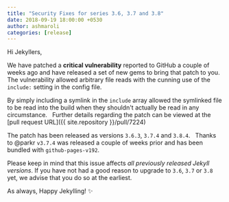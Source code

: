 ```yaml
---
title: "Security Fixes for series 3.6, 3.7 and 3.8"
date: 2018-09-19 18:00:00 +0530
author: ashmaroli
categories: [release]
---
```


Hi Jekyllers,

We have patched a **critical vulnerability** reported to GitHub a couple of weeks ago and have released a set of new gems to
bring that patch to you. The vulnerability allowed arbitrary file reads with the cunning use of the `include:` setting in the
config file.

By simply including a symlink in the `include` array allowed the symlinked file to be read into the build when they shouldn't
actually be read in any circumstance.  
Further details regarding the patch can be viewed at the [pull request URL]({{ site.repository }}/pull/7224)

The patch has been released as versions `3.6.3`, `3.7.4` and `3.8.4`.  
Thanks to @parkr `v3.7.4` was released a couple of weeks prior and has been bundled with `github-pages-v192`.


Please keep in mind that this issue affects _all previously released Jekyll versions_. If you have not had
a good reason to upgrade to `3.6`, `3.7` or `3.8` yet, we advise that you do so at the earliest.

As always, Happy Jekylling! :sparkles:
